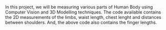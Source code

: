 In this project, we will be measuring various parts of Human Body using Computer Vision and 3D Modelling techniques. The code available contains the 2D measurements of the limbs, waist length, chest lenght and distances between shoulders.
And, the above code also contains the finger lengths.

